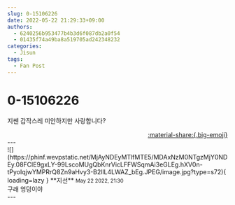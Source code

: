 ```yaml
---
slug: 0-15106226
date: 2022-05-22 21:29:33+09:00
authors:
  - 6240256b953477b4b3d6f087db2a0f54
  - 01435f74a49ba8a519705ad242348232
categories:
  - Jisun
tags:
  - Fan Post
---
```


# 0-15106226

<div class="post-container" markdown="1">
<div class="content-container md-sidebar__scrollwrap" markdown="1">

지쎈 갑작스레 미안하지만 사랑합니다?

</div>
</div>

<div style="text-align: right;" markdown="1">
<a href="https://weverse.io/fromis9/fanpost/0-15106226" style="text-align: right;">:material-share:{.big-emoji}</a>
</div>
---

<div class="comments-container md-sidebar__scrollwrap" markdown="1">
<div class="comment" markdown="1">
<div class='id-container' markdown="1">
![](https://phinf.wevpstatic.net/MjAyNDEyMTlfMTE5/MDAxNzM0NTgzMjY0NDEy.08FClE9gxLY-99LscoMUgQbKnrVicLFFWSqmAi3eGLEg.hXV0n-tPyoIqjwYMPRrQ8Zn9aHvy3-B2llL4LWAZ_bEg.JPEG/image.jpg?type=s72){ loading=lazy }
**<span class="artist">지선</span>** <small>May 22 2022, 21:30</small><br>
</div>
<div class='comment-body' markdown="1">
구래 엉덩이야
</div>
</div>
</div>
---
